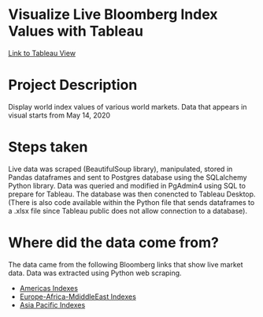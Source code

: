 # Visualize Live Bloomberg Index Values with Tableau

[Link to Tableau View](https://public.tableau.com/profile/juanp5926#!/vizhome/WorldIndexValues/Dashboard1)

# Project Description
Display world index values of various world markets. 
Data that appears in visual starts from May 14, 2020 

# Steps taken
Live data was scraped (BeautifulSoup library), manipulated, stored in Pandas dataframes and sent to Postgres database using the SQLalchemy Python library. 
Data was queried and modified in PgAdmin4 using SQL to prepare for Tableau.
The database was then conencted to Tableau Desktop.
(There is also code available within the Python file that sends dataframes to a .xlsx file since Tableau public does not allow connection to a database). 

# Where did the data come from? 

The data came from the following Bloomberg links that show live market data. 
Data was extracted using Python web scraping.
 - [Americas Indexes](https://www.bloomberg.com/markets/stocks/world-indexes/americas)
 - [Europe-Africa-MdiddleEast Indexes](https://www.bloomberg.com/markets/stocks/world-indexes/europe-africa-middle-east)
 - [Asia Pacific Indexes](https://www.bloomberg.com/markets/stocks/world-indexes/asia-pacific)




